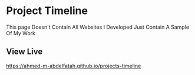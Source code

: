 # Project Timeline

This page Doesn't Contain All Websites I Developed Just Contain A Sample Of My Work

## View Live

https://ahmed-m-abdelfatah.github.io/projects-timeline
